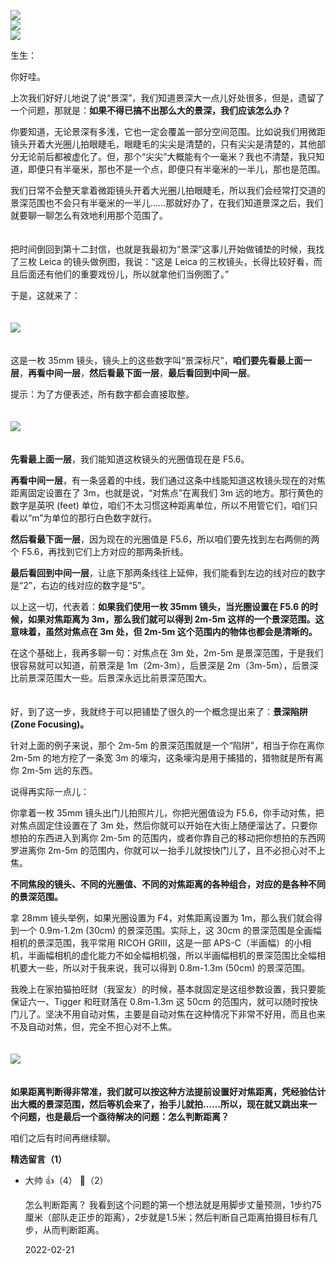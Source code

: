 [![](https://static001.geekbang.org/resource/image/72/76/72ebe7534164b6cffda449cc8874e476.jpg?wh=750x360)](http://time.geekbang.org/column/article/475700)  
[![](https://static001.geekbang.org/resource/image/a6/a4/a6b8df470694819041bc07cb1263c5a4.jpg?wh=750x360)](http://time.geekbang.org/column/article/486460)  
[![](https://static001.geekbang.org/resource/image/d9/af/d92287e8cc41620b7bebea6a2af171af.jpg?wh=750x360)](http://time.geekbang.org/column/article/486504)

生生：

你好哇。

上次我们好好儿地说了说“景深”，我们知道景深大一点儿好处很多，但是，遗留了一个问题，那就是：**如果不得已搞不出那么大的景深，我们应该怎么办？**

你要知道，无论景深有多浅，它也一定会覆盖一部分空间范围。比如说我们用微距镜头开着大光圈儿拍眼睫毛，眼睫毛的尖尖是清楚的，只有尖尖是清楚的，其他部分无论前后都被虚化了。但，那个“尖尖”大概能有个一毫米？我也不清楚，我只知道，即便只有半毫米，那也不是一个点，即便只有半毫米的一半儿，那也是范围。

我们日常不会整天拿着微距镜头开着大光圈儿拍眼睫毛，所以我们会经常打交道的景深范围也不会只有半毫米的一半儿……那就好办了，在我们知道景深之后，我们就要聊一聊怎么有效地利用那个范围了。

　  
把时间倒回到第十二封信，也就是我最初为“景深”这事儿开始做铺垫的时候，我找了三枚 Leica 的镜头做例图，我说：“这是 Leica 的三枚镜头，长得比较好看，而且后面还有他们的重要戏份儿，所以就拿他们当例图了。”

于是，这就来了：  
　

![](https://static001.geekbang.org/resource/image/f2/d3/f2712f4ce99db7ab8fa91159ff4825d3.jpg?wh=4252x1817)

　  
这是一枚 35mm 镜头，镜头上的这些数字叫“景深标尺”，**咱们要先看最上面一层**，**再看中间一层**，**然后看最下面一层**，**最后看回到中间一层**。

提示：为了方便表述，所有数字都会直接取整。

　  
![](https://static001.geekbang.org/resource/image/5f/73/5f5c3333de9a9e55a89yy02841f9bc73.jpg?wh=1468x752)  
　

**先看最上面一层**，我们能知道这枚镜头的光圈值现在是 F5.6。

**再看中间一层**，有一条竖着的中线，我们通过这条中线能知道这枚镜头现在的对焦距离固定设置在了 3m，也就是说，“对焦点”在离我们 3m 远的地方。那行黄色的数字是英呎 (feet) 单位，咱们不太习惯这种距离单位，所以不用管它们，咱们只看以“m”为单位的那行白色数字就行。

**然后看最下面一层**，因为现在的光圈值是 F5.6，所以咱们要先找到左右两侧的两个 F5.6，再找到它们上方对应的那两条折线。

**最后看回到中间一层**，让底下那两条线往上延伸，我们能看到左边的线对应的数字是“2”，右边的线对应的数字是“5”。

以上这一切，代表着：**如果我们使用一枚 35mm 镜头，当光圈设置在 F5.6 的时候，如果对焦距离为 3m，那么我们就可以得到 2m-5m 这样的一个景深范围。这意味着，虽然对焦点在 3m 处，但 2m-5m 这个范围内的物体也都会是清晰的。**

在这个基础上，我再多聊一句：对焦点在 3m 处，2m-5m 是景深范围，于是我们很容易就可以知道，前景深是 1m（2m-3m），后景深是 2m（3m-5m），后景深比前景深范围大一些。后景深永远比前景深范围大。

　  
好，到了这一步，我就终于可以把铺垫了很久的一个概念提出来了：**景深陷阱 (Zone Focusing)。**

针对上面的例子来说，那个 2m-5m 的景深范围就是一个“陷阱”，相当于你在离你 2m-5m 的地方挖了一条宽 3m 的壕沟，这条壕沟是用于捕猎的，猎物就是所有离你 2m-5m 远的东西。

说得再实际一点儿：

你拿着一枚 35mm 镜头出门儿拍照片儿，你把光圈值设为 F5.6，你手动对焦，把对焦点固定住设置在了 3m 处，然后你就可以开始在大街上随便溜达了。只要你想拍的东西进入到离你 2m-5m 的范围内，或者你靠自己的移动把你想拍的东西网罗进离你 2m-5m 的范围内，你就可以一抬手儿就按快门儿了，且不必担心对不上焦。

**不同焦段的镜头、不同的光圈值、不同的对焦距离的各种组合，对应的是各种不同的景深范围。**

拿 28mm 镜头举例，如果光圈设置为 F4，对焦距离设置为 1m，那么我们就会得到一个 0.9m-1.2m (30cm) 的景深范围。实际上，这 30cm 的景深范围是全画幅相机的景深范围，我平常用 RICOH GRⅢ，这是一部 APS-C（半画幅）的小相机，半画幅相机的虚化能力不如全幅相机强，所以半画幅相机的景深范围比全幅相机要大一些，所以对于我来说，我可以得到 0.8m-1.3m (50cm) 的景深范围。

我晚上在家拍猫拍旺财（我室友）的时候，基本就固定是这组参数设置，我只要能保证六一、Tigger 和旺财落在 0.8m-1.3m 这 50cm 的范围内，就可以随时按快门儿了。坚决不用自动对焦，主要是自动对焦在这种情况下非常不好用，而且也来不及自动对焦，但，完全不担心对不上焦。  
　

![](https://static001.geekbang.org/resource/image/e7/64/e72208c501f283e127c480f60d7e0864.jpg?wh=4100x2733)

　  
**如果距离判断得非常准，我们就可以按这种方法提前设置好对焦距离，凭经验估计出大概的景深范围，然后等机会来了，抬手儿就拍……所以，现在就又跳出来一个问题，也是最后一个亟待解决的问题：怎么判断距离？**

咱们之后有时间再继续聊。
<div><strong>精选留言（1）</strong></div><ul>
<li><span>大帅</span> 👍（4） 💬（2）<p>怎么判断距离？
我看到这个问题的第一个想法就是用脚步丈量预测，1步约75厘米（部队走正步的距离），2步就是1.5米；然后判断自己距离拍摄目标有几步，从而判断距离。</p>2022-02-21</li><br/>
</ul>